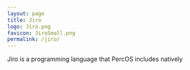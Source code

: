 ```yaml
---
layout: page
title: Jiro
logo: Jiro.png
favicon: JiroSmall.png
permalink: /jiro/
---
```


Jiro is a programming language that PercOS includes natively
